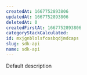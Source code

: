 ```yaml
---
createdAt: 1667752893806
updatedAt: 1667752893806
deletedAt: 0
createdFirstAt: 1667752893806
categoryStackCalculated: 
id: mxjgnblolsfcosbqdjmdcaps
slug: sdk-api
name: sdk-api
---
```


Default description